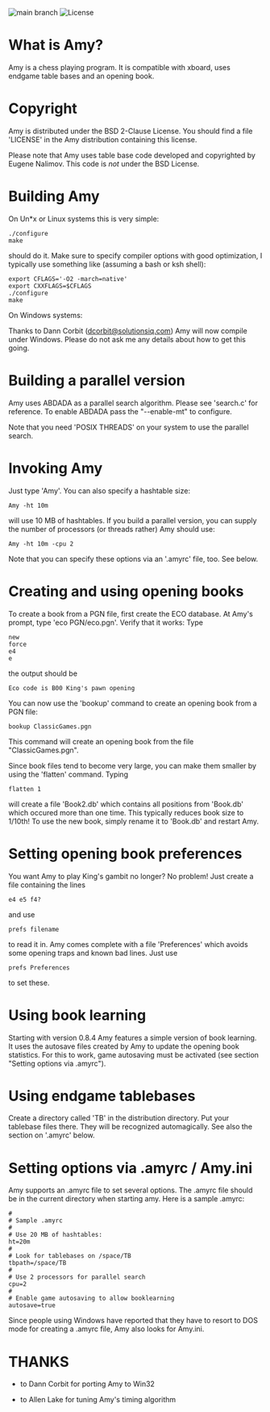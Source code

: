 ![main branch](https://github.com/thgreiner/amy/actions/workflows/c-cpp.yml/badge.svg)
![License](https://img.shields.io/github/license/thgreiner/amy)

What is Amy?
============

Amy is a chess playing program.  It is compatible with xboard, uses endgame
table bases and an opening book.

Copyright
=========

Amy is distributed under the BSD 2-Clause License. You should find a file
'LICENSE' in the Amy distribution containing this license.

Please note that Amy uses table base code developed and copyrighted by
Eugene Nalimov. This code is *not* under the BSD License.

Building Amy
============

On Un*x or Linux systems this is very simple:

	./configure
	make

should do it. Make sure to specify compiler options with good optimization, I
typically use something like (assuming a bash or ksh shell):

	export CFLAGS='-O2 -march=native'
	export CXXFLAGS=$CFLAGS
	./configure
	make

On Windows systems:

Thanks to Dann Corbit (dcorbit@solutionsiq.com) Amy will now compile under
Windows. Please do not ask me any details about how to get this going.


Building a parallel version
===========================

Amy uses ABDADA as a parallel search algorithm. Please see 'search.c' for
reference. To enable ABDADA pass the "--enable-mt" to configure.

Note that you need 'POSIX THREADS' on your system to use the parallel search.


Invoking Amy
============

Just type 'Amy'. You can also specify a hashtable size:

	Amy -ht 10m
	
will use 10 MB of hashtables. If you build a parallel version, you can supply
the number of processors (or threads rather) Amy should use:

	Amy -ht 10m -cpu 2

Note that you can specify these options via an '.amyrc' file, too. See below.
	
 

Creating and using opening books
================================

To create a book from a PGN file, first create the ECO database. At Amy's
prompt, type 'eco PGN/eco.pgn'. Verify that it works: Type 

	new
	force
	e4
	e

the output should be 

	Eco code is B00 King's pawn opening

You can now use the 'bookup' command to create an opening book from a PGN file:

	bookup ClassicGames.pgn

This command will create an opening book from the file "ClassicGames.pgn".

Since book files tend to become very large, you can make them smaller by using
the 'flatten' command. Typing

	flatten 1

will create a file 'Book2.db' which contains all positions from 'Book.db' which
occured more than one time. This typically reduces book size to 1/10th! To use
the new book, simply rename it to 'Book.db' and restart Amy.


Setting opening book preferences
================================

You want Amy to play King's gambit no longer? No problem! Just create a file
containing the lines

	e4 e5 f4?

and use 

	prefs filename

to read it in. Amy comes complete with a file 'Preferences' which avoids some
opening traps and known bad lines. Just use

	prefs Preferences

to set these.


Using book learning
===================

Starting with version 0.8.4 Amy features a simple version of book learning.
It uses the autosave files created by Amy to update the opening book statistics.
For this to work, game autosaving must be activated (see section "Setting 
options via .amyrc").


Using endgame tablebases
========================

Create a directory called 'TB' in the distribution directory. Put your 
tablebase files there. They will be recognized automagically. See also the
section on '.amyrc' below.


Setting options via .amyrc / Amy.ini
====================================

Amy supports an .amyrc file to set several options. The .amyrc file should be
in the current directory when starting amy. Here is a sample .amyrc:

```
#
# Sample .amyrc 
#
# Use 20 MB of hashtables:
ht=20m
#
# Look for tablebases on /space/TB
tbpath=/space/TB
#
# Use 2 processors for parallel search
cpu=2
#
# Enable game autosaving to allow booklearning
autosave=true
```

Since people using Windows have reported that they have to resort to DOS mode
for creating a .amyrc file, Amy also looks for Amy.ini.


THANKS
======

- to Dann Corbit for porting Amy to Win32

- to Allen Lake for tuning Amy's timing algorithm

